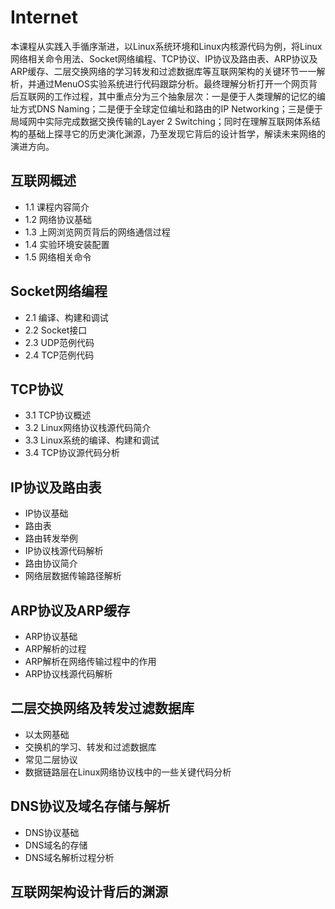 # Internet

本课程从实践入手循序渐进，以Linux系统环境和Linux内核源代码为例，将Linux网络相关命令用法、Socket网络编程、TCP协议、IP协议及路由表、ARP协议及ARP缓存、二层交换网络的学习转发和过滤数据库等互联网架构的关键环节一一解析，并通过MenuOS实验系统进行代码跟踪分析。最终理解分析打开一个网页背后互联网的工作过程，其中重点分为三个抽象层次：一是便于人类理解的记忆的编址方式DNS Naming；二是便于全球定位编址和路由的IP Networking；三是便于局域网中实际完成数据交换传输的Layer 2 Switching；同时在理解互联网体系结构的基础上探寻它的历史演化渊源，乃至发现它背后的设计哲学，解读未来网络的演进方向。

## 互联网概述
* 1.1 课程内容简介
* 1.2 网络协议基础
* 1.3 上网浏览网页背后的网络通信过程
* 1.4 实验环境安装配置
* 1.5 网络相关命令

## Socket网络编程

* 2.1 编译、构建和调试
* 2.2 Socket接口
* 2.3 UDP范例代码
* 2.4 TCP范例代码

## TCP协议

* 3.1 TCP协议概述
* 3.2 Linux网络协议栈源代码简介
* 3.3 Linux系统的编译、构建和调试
* 3.4 TCP协议源代码分析

## IP协议及路由表

* IP协议基础
* 路由表 
* 路由转发举例
* IP协议栈源代码解析
* 路由协议简介
* 网络层数据传输路径解析

## ARP协议及ARP缓存

* ARP协议基础
* ARP解析的过程
* ARP解析在网络传输过程中的作用
* ARP协议栈源代码解析

## 二层交换网络及转发过滤数据库

* 以太网基础
* 交换机的学习、转发和过滤数据库
* 常见二层协议
* 数据链路层在Linux网络协议栈中的一些关键代码分析

## DNS协议及域名存储与解析

* DNS协议基础
* DNS域名的存储
* DNS域名解析过程分析

## 互联网架构设计背后的渊源

